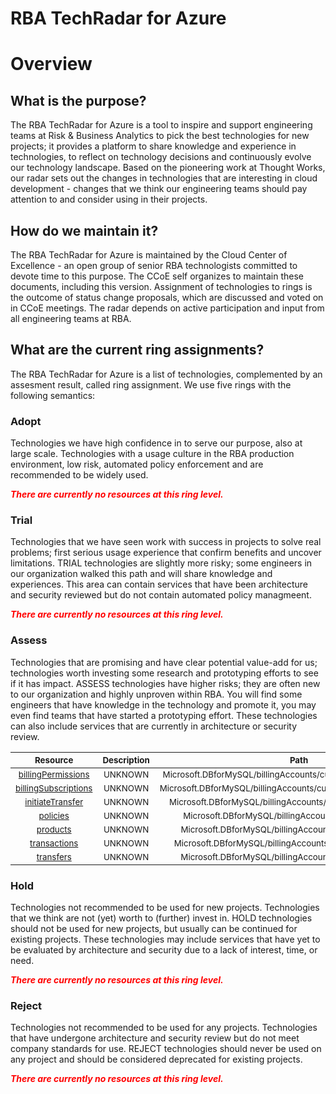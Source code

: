 
RBA TechRadar for Azure
=======================

# Overview

## What is the purpose?


The RBA TechRadar for Azure is a tool to inspire and support engineering teams at Risk & Business Analytics to pick the best technologies for new projects; it provides a platform to share knowledge and experience in technologies, to reflect on technology decisions and continuously evolve our technology landscape.  Based on the pioneering work at Thought Works, our radar sets out the changes in technologies that are interesting in cloud development - changes that we think our engineering teams should pay attention to and consider using in their projects.
## How do we maintain it?


The RBA TechRadar for Azure is maintained by the Cloud Center of Excellence - an open group of senior RBA technologists committed to devote time to this purpose.  The CCoE self organizes to maintain these documents, including this version.  Assignment of technologies to rings is the outcome of status change proposals, which are discussed and voted on in CCoE meetings.  The radar depends on active participation and input from all engineering teams at RBA.
## What are the current ring assignments?


The RBA TechRadar for Azure is a list of technologies, complemented by an assesment result, called ring assignment.  We use five rings with the following semantics:
### Adopt


Technologies we have high confidence in to serve our purpose, also at large scale.  Technologies with a usage culture in the RBA production environment, low risk, automated policy enforcement and are recommended to be widely used.  
  
***<font color="red"> There are currently no resources at this ring level. </font>***
### Trial


Technologies that we have seen work with success in projects to solve real problems;  first serious usage experience that confirm benefits and uncover limitations.  TRIAL technologies are slightly more risky; some engineers in our organization walked this path and will share knowledge and experiences.  This area can contain services that have been architecture and security reviewed but do not contain automated policy managmeent.  
  
***<font color="red"> There are currently no resources at this ring level. </font>***
### Assess


Technologies that are promising and have clear potential value-add for us; technologies worth investing some research and prototyping efforts to see if it has impact.  ASSESS technologies have higher risks;  they are often new to our organization and highly unproven within RBA.  You will find some engineers that have knowledge in the technology and promote it, you may even find teams that have started a prototyping effort.  These technologies can also include services that are currently in architecture or security review.  

|<sub>Resource</sub>|<sub>Description</sub>|<sub>Path</sub>|<sub>Status</sub>|
| :---: | :---: | :---: | :---: |
|<sub>[billingPermissions](https://github.com/openrba/python-azure-techradar/tree/master/Microsoft.DBforMySQL/billingAccounts/customers/billingPermissions)</sub>|<sub>UNKNOWN</sub>|<sub>Microsoft.DBforMySQL/billingAccounts/customers/billingPermissions</sub>|<sub>ASSESS</sub>|
|<sub>[billingSubscriptions](https://github.com/openrba/python-azure-techradar/tree/master/Microsoft.DBforMySQL/billingAccounts/customers/billingSubscriptions)</sub>|<sub>UNKNOWN</sub>|<sub>Microsoft.DBforMySQL/billingAccounts/customers/billingSubscriptions</sub>|<sub>ASSESS</sub>|
|<sub>[initiateTransfer](https://github.com/openrba/python-azure-techradar/tree/master/Microsoft.DBforMySQL/billingAccounts/customers/initiateTransfer)</sub>|<sub>UNKNOWN</sub>|<sub>Microsoft.DBforMySQL/billingAccounts/customers/initiateTransfer</sub>|<sub>ASSESS</sub>|
|<sub>[policies](https://github.com/openrba/python-azure-techradar/tree/master/Microsoft.DBforMySQL/billingAccounts/customers/policies)</sub>|<sub>UNKNOWN</sub>|<sub>Microsoft.DBforMySQL/billingAccounts/customers/policies</sub>|<sub>ASSESS</sub>|
|<sub>[products](https://github.com/openrba/python-azure-techradar/tree/master/Microsoft.DBforMySQL/billingAccounts/customers/products)</sub>|<sub>UNKNOWN</sub>|<sub>Microsoft.DBforMySQL/billingAccounts/customers/products</sub>|<sub>ASSESS</sub>|
|<sub>[transactions](https://github.com/openrba/python-azure-techradar/tree/master/Microsoft.DBforMySQL/billingAccounts/customers/transactions)</sub>|<sub>UNKNOWN</sub>|<sub>Microsoft.DBforMySQL/billingAccounts/customers/transactions</sub>|<sub>ASSESS</sub>|
|<sub>[transfers](https://github.com/openrba/python-azure-techradar/tree/master/Microsoft.DBforMySQL/billingAccounts/customers/transfers)</sub>|<sub>UNKNOWN</sub>|<sub>Microsoft.DBforMySQL/billingAccounts/customers/transfers</sub>|<sub>ASSESS</sub>|

### Hold


Technologies not recommended to be used for new projects. Technologies that we think are not (yet) worth to (further) invest in.  HOLD technologies should not be used for new projects, but usually can be continued for existing projects.  These technologies may include services that have yet to be evaluated by architecture and security due to a lack of interest, time, or need.  
  
***<font color="red"> There are currently no resources at this ring level. </font>***
### Reject


Technologies not recommended to be used for any projects. Technologies that have undergone architecture and security review but do not meet company standards for use.  REJECT technologies should never be used on any project and should be considered deprecated for existing projects.  
  
***<font color="red"> There are currently no resources at this ring level. </font>***